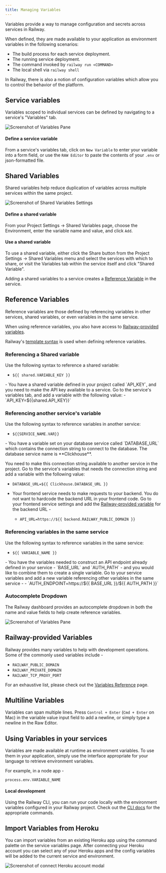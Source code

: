 ```yaml
---
title: Managing Variables
---
```


Variables provide a way to manage configuration and secrets across services in Railway.

When defined, they are made available to your application as environment variables in the following scenarios:

- The build process for each service deployment.
- The running service deployment.
- The command invoked by `railway run <COMMAND>`
- The local shell via `railway shell`

In Railway, there is also a notion of configuration variables which allow you to control the behavior of the platform.

## Service variables

Variables scoped to individual services can be defined by navigating to a service's "Variables" tab.

<Image src="https://res.cloudinary.com/railway/image/upload/c_scale,w_2026/v1678820924/docs/CleanShot_2023-03-14_at_12.07.44_2x_rpesxd.png"
alt="Screenshot of Variables Pane"
layout="responsive"
width={2026} height={933} quality={100} />

#### Define a service variable
From a service's variables tab, click on `New Variable` to enter your variable into a form field, or use the `RAW Editor` to paste the contents of your `.env` or json-formatted file.

## Shared Variables

Shared variables help reduce duplication of variables across multiple services within the same project.  

<Image src="https://res.cloudinary.com/railway/image/upload/v1669678393/docs/shared-variables-settings_vchmzn.png"
alt="Screenshot of Shared Variables Settings"
layout="responsive"
width={2402} height={1388} quality={100} />

#### Define a shared variable
From your Project Settings -> Shared Variables page, choose the Environment, enter the variable name and value, and click `Add`.

#### Use a shared variable
To use a shared variable, either click the Share button from the Project Settings -> Shared Variables menu and select the services with which to share, or visit the Variables tab within the service itself and click "Shared Variable".

Adding a shared variables to a service creates a [Reference Variable](/reference/variables#reference-variables) in the service.

## Reference Variables

Reference variables are those defined by referencing variables in other services, shared variables, or even variables in the same service.

When using reference variables, you also have access to [Railway-provided variables](/how-to/variables#railway-provided-variables).

Railway's [template syntax](/reference/variables#template-syntax) is used when defining reference variables.

### Referencing a Shared variable

Use the following syntax to reference a shared variable: 
- `${{ shared.VARIABLE_KEY }}`

<Collapse title="Example">
- You have a shared variable defined in your project called `API_KEY`, and you need to make the API key available to a service.  Go to the service's variables tab, and add a variable with the following value:
  - `API_KEY=${{shared.API_KEY}}`
</Collapse>

### Referencing another service's variable

Use the following syntax to reference variables in another service: 
- `${{SERVICE_NAME.VAR}}`

<Collapse title="Examples">
- You have a variable set on your database service called `DATABASE_URL` which contains the connection string to connect to the database.  The database service name is **Clickhouse**.

  You need to make this connection string available to another service in the project.  Go to the service's variables that needs the connection string and add a variable with the following value:
  - `DATABASE_URL=${{ Clickhouse.DATABASE_URL }}`

- Your frontend service needs to make requests to your backend.  You do not want to hardcode the backend URL in your frontend code.  Go to your frontend service settings and add the [Railway-provided variable](/develop/variables#railway-provided-variables) for the backend URL -
  - `API_URL=https://${{ backend.RAILWAY_PUBLIC_DOMAIN }}`
</Collapse>

### Referencing variables in the same service

Use the following syntax to reference variables in the same service: 
- `${{ VARIABLE_NAME }}`

<Collapse title="Example">
- You have the variables needed to construct an API endpoint already defined in your service - `BASE_URL` and `AUTH_PATH` - and you would like to combine them to create a single variable.  Go to your service variables and add a new variable referencing other variables in the same service -
  - `AUTH_ENDPOINT=https://${{ BASE_URL }}/${{ AUTH_PATH }}`
</Collapse>

### Autocomplete Dropdown

The Railway dashboard provides an autocomplete dropdown in both the name and value fields to help create reference variables.

<Image src="https://res.cloudinary.com/railway/image/upload/c_scale,w_2000/v1678823846/docs/CleanShot_2023-03-14_at_12.56.56_2x_mbb6hu.png"
alt="Screenshot of Variables Pane"
layout="responsive"
width={2408} height={1150} quality={100} />

## Railway-provided Variables

Railway provides many variables to help with development operations.  Some of the commonly used variables include - 

- `RAILWAY_PUBLIC_DOMAIN`
- `RAILWAY_PRIVATE_DOMAIN`
- `RAILWAY_TCP_PROXY_PORT`

For an exhaustive list, please check out the [Variables Reference](/reference/variables#railway-provided-variables) page.

## Multiline Variables

Variables can span multiple lines. Press `Control + Enter` (`Cmd + Enter` on Mac) in the variable value input field to add a newline, or simply type a newline in the Raw Editor.

## Using Variables in your services

Variables are made available at runtime as environment variables.  To use them in your application, simply use the interface appropriate for your language to retrieve environment variables.

For example, in a node app -

```node
process.env.VARIABLE_NAME
```

#### Local development

Using the Railway CLI, you can run your code locally with the environment variables configured in your Railway project.  Check out the [CLI docs](/develop/cli#local-development) for the appropriate commands.

## Import Variables from Heroku

You can import variables from an existing Heroku app using the command palette
on the service variables page. After connecting your Heroku account you can
select any of your Heroku apps and the config variables will be added to the current service and environment.

<Image src="/images/connect-heroku-account.png"
alt="Screenshot of connect Heroku account modal"
layout="responsive"
width={521} height={404} quality={100} />